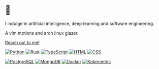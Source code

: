 # 👋

I indulge in artificial intelligence, deep learning and software engineering.

A vim motions and arch linux glazer.

[Reach out to me!](mailto:arunav.dey@pm.me)

[![Python](https://img.shields.io/badge/Python-3776AB?logo=python&logoColor=white)](#)
![Rust](https://img.shields.io/badge/Rust-rust?logo=rust)
[![TypeScript](https://img.shields.io/badge/TypeScript-3178C6?logo=typescript&logoColor=white)](#)
[![HTML](https://img.shields.io/badge/HTML-E34F26?logo=html5&logoColor=white)](#)
[![CSS](https://img.shields.io/badge/CSS-1572B6?logo=css3&logoColor=white)](#)

[![PostgreSQL](https://img.shields.io/badge/PostgreSQL-4169E1?logo=postgresql&logoColor=white)](#)
[![MongoDB](https://img.shields.io/badge/MongoDB-47A248?logo=mongodb&logoColor=white)](#)
[![Docker](https://img.shields.io/badge/Docker-2496ED?logo=docker&logoColor=white)](#)
[![Kubernetes](https://img.shields.io/badge/Kubernetes-326CE5?logo=kubernetes&logoColor=white)](#)
